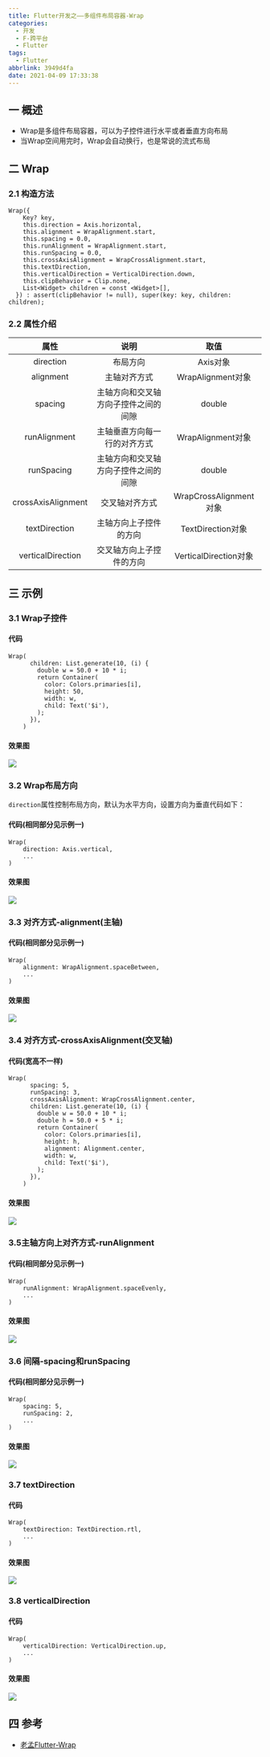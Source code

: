 ```yaml
---
title: Flutter开发之——多组件布局容器-Wrap
categories:
  - 开发
  - F-跨平台
  - Flutter
tags:
  - Flutter
abbrlink: 3949d4fa
date: 2021-04-09 17:33:38
---
```

## 一 概述

* Wrap是多组件布局容器，可以为子控件进行水平或者垂直方向布局
* 当Wrap空间用完时，Wrap会自动换行，也是常说的流式布局

<!--more-->

## 二  Wrap

### 2.1 构造方法

```
Wrap({
    Key? key,
    this.direction = Axis.horizontal,
    this.alignment = WrapAlignment.start,
    this.spacing = 0.0,
    this.runAlignment = WrapAlignment.start,
    this.runSpacing = 0.0,
    this.crossAxisAlignment = WrapCrossAlignment.start,
    this.textDirection,
    this.verticalDirection = VerticalDirection.down,
    this.clipBehavior = Clip.none,
    List<Widget> children = const <Widget>[],
  }) : assert(clipBehavior != null), super(key: key, children: children);
```

### 2.2 属性介绍

|        属性        |                 说明                 |          取值          |
| :----------------: | :----------------------------------: | :--------------------: |
|     direction      |               布局方向               |        Axis对象        |
|     alignment      |             主轴对齐方式             |   WrapAlignment对象    |
|      spacing       | 主轴方向和交叉轴方向子控件之间的间隙 |         double         |
|    runAlignment    |     主轴垂直方向每一行的对齐方式     |   WrapAlignment对象    |
|     runSpacing     | 主轴方向和交叉轴方向子控件之间的间隙 |         double         |
| crossAxisAlignment |            交叉轴对齐方式            | WrapCrossAlignment对象 |
|   textDirection    |        主轴方向上子控件的方向        |   TextDirection对象    |
| verticalDirection  |       交叉轴方向上子控件的方向       | VerticalDirection对象  |

## 三 示例

### 3.1 Wrap子控件

#### 代码

```
Wrap(
      children: List.generate(10, (i) {
        double w = 50.0 + 10 * i;
        return Container(
          color: Colors.primaries[i],
          height: 50,
          width: w,
		  child: Text('$i'),
        );
      }),
    )

```

#### 效果图
![][1]
### 3.2 Wrap布局方向

`direction`属性控制布局方向，默认为水平方向，设置方向为垂直代码如下：

#### 代码(相同部分见示例一)

```
Wrap(
	direction: Axis.vertical,
	...
)
```

#### 效果图
![][2]

### 3.3 对齐方式-alignment(主轴)

#### 代码(相同部分见示例一)

```
Wrap(
	alignment: WrapAlignment.spaceBetween,
	...
)
```

#### 效果图
![][3]

### 3.4 对齐方式-crossAxisAlignment(交叉轴)

#### 代码(宽高不一样)

```
Wrap(
      spacing: 5,
      runSpacing: 3,
      crossAxisAlignment: WrapCrossAlignment.center,
      children: List.generate(10, (i) {
        double w = 50.0 + 10 * i;
        double h = 50.0 + 5 * i;
        return Container(
          color: Colors.primaries[i],
          height: h,
          alignment: Alignment.center,
          width: w,
          child: Text('$i'),
        );
      }),
    )
```

#### 效果图
![][4]

### 3.5主轴方向上对齐方式-runAlignment

#### 代码(相同部分见示例一)

```
Wrap(
	runAlignment: WrapAlignment.spaceEvenly,
	...
)
```

#### 效果图
![][5]
### 3.6 间隔-spacing和runSpacing

#### 代码(相同部分见示例一)

```
Wrap(
	spacing: 5,
    runSpacing: 2,
	...
)
```

#### 效果图
![][6]

### 3.7 textDirection

#### 代码

```
Wrap(
	textDirection: TextDirection.rtl,
	...
)
```

#### 效果图
![][7]
### 3.8 verticalDirection

#### 代码

```
Wrap(
	verticalDirection: VerticalDirection.up,
	...
)
```

#### 效果图
![][8]

##  四 参考

* [老孟Flutter-Wrap](http://laomengit.com/flutter/widgets/Wrap.html)


[1]:https://jsd.onmicrosoft.cn/gh/PGzxc/CDN/blog-flutter/flutter-wrap-normal-sample.png
[2]:https://jsd.onmicrosoft.cn/gh/PGzxc/CDN/blog-flutter/flutter-wrap-direction-sample.png
[3]:https://jsd.onmicrosoft.cn/gh/PGzxc/CDN/blog-flutter/flutter-wrap-aligment-sample.png
[4]:https://jsd.onmicrosoft.cn/gh/PGzxc/CDN/blog-flutter/flutter-wrap-crossaxisalignment-sample.png
[5]:https://jsd.onmicrosoft.cn/gh/PGzxc/CDN/blog-flutter/flutter-wrap-runAlignment-sample.png
[6]:https://jsd.onmicrosoft.cn/gh/PGzxc/CDN/blog-flutter/flutter-wrap-spacing-runSpacing.png
[7]:https://jsd.onmicrosoft.cn/gh/PGzxc/CDN/blog-flutter/flutter-wrap-textDirection.png
[8]:https://jsd.onmicrosoft.cn/gh/PGzxc/CDN/blog-flutter/flutter-wrap-verticalDirection.png